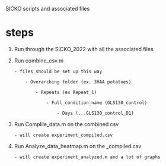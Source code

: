 SICKO scripts and associated files

# steps 

1.  Run through the SICKO_2022 with all the associated files

2.  Run combine_csv.m

        - files should be set up this way
        
            - Overarching folder (ex. 3HAA potatoes)
            
                - Repeats (ex Repeat_1)
                
                    - Full_condition_name (GLS130_control)
                    
                        - Days (...GLS130_control_D1)
                    

3.  Run Complile_data.m on the combined csv

        - will create experiment_compiled.csv

4.  Run Analyze_data_heatmap.m on the _compiled.csv 

        - will create experiment_analyzed.m and a lot of graphs

